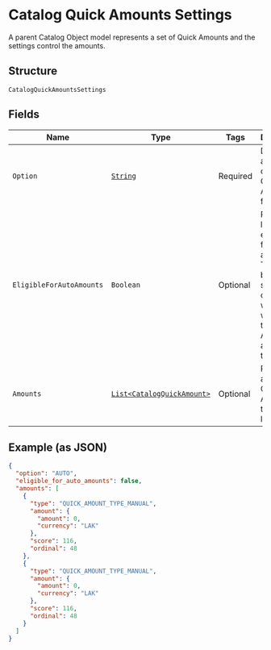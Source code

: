 
# Catalog Quick Amounts Settings

A parent Catalog Object model represents a set of Quick Amounts and the settings control the amounts.

## Structure

`CatalogQuickAmountsSettings`

## Fields

| Name | Type | Tags | Description | Getter |
|  --- | --- | --- | --- | --- |
| `Option` | [`String`](../../doc/models/catalog-quick-amounts-settings-option.md) | Required | Determines a seller's option on Quick Amounts feature. | String getOption() |
| `EligibleForAutoAmounts` | `Boolean` | Optional | Represents location's eligibility for auto amounts<br>The boolean should be consistent with whether there are AUTO amounts in the `amounts`. | Boolean getEligibleForAutoAmounts() |
| `Amounts` | [`List<CatalogQuickAmount>`](../../doc/models/catalog-quick-amount.md) | Optional | Represents a set of Quick Amounts at this location. | List<CatalogQuickAmount> getAmounts() |

## Example (as JSON)

```json
{
  "option": "AUTO",
  "eligible_for_auto_amounts": false,
  "amounts": [
    {
      "type": "QUICK_AMOUNT_TYPE_MANUAL",
      "amount": {
        "amount": 0,
        "currency": "LAK"
      },
      "score": 116,
      "ordinal": 48
    },
    {
      "type": "QUICK_AMOUNT_TYPE_MANUAL",
      "amount": {
        "amount": 0,
        "currency": "LAK"
      },
      "score": 116,
      "ordinal": 48
    }
  ]
}
```


